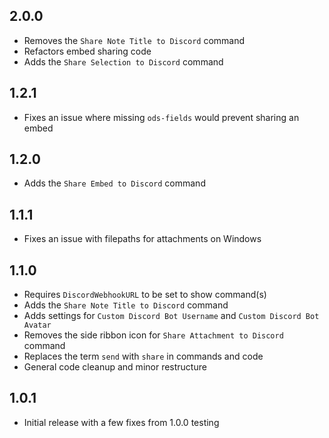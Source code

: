 ## 2.0.0
- Removes the `Share Note Title to Discord` command
- Refactors embed sharing code
- Adds the `Share Selection to Discord` command

## 1.2.1
- Fixes an issue where missing `ods-fields` would prevent sharing an embed

## 1.2.0
- Adds the `Share Embed to Discord` command

## 1.1.1
- Fixes an issue with filepaths for attachments on Windows

## 1.1.0
- Requires `DiscordWebhookURL` to be set to show command(s)
- Adds the `Share Note Title to Discord` command
- Adds settings for `Custom Discord Bot Username` and `Custom Discord Bot Avatar`
- Removes the side ribbon icon for `Share Attachment to Discord` command
- Replaces the term `send` with `share` in commands and code
- General code cleanup and minor restructure

## 1.0.1
- Initial release with a few fixes from 1.0.0 testing